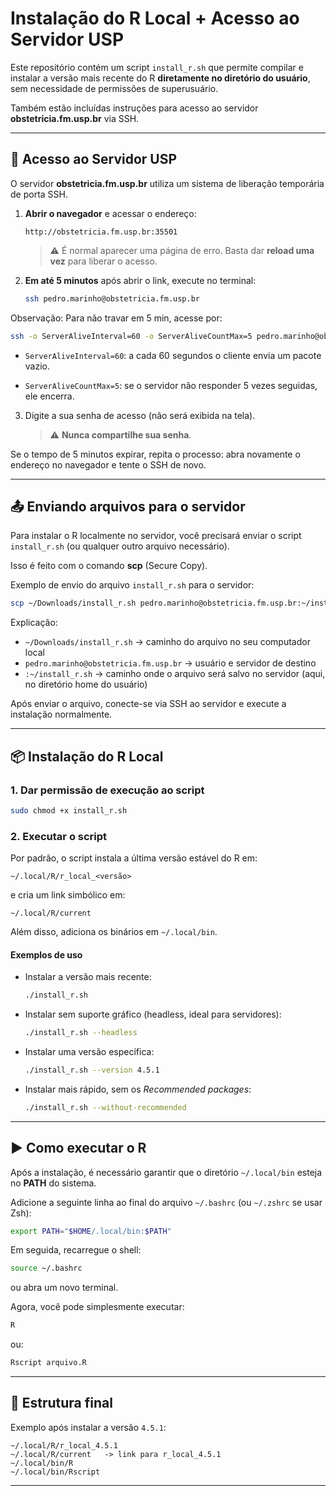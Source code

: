 # Instalação do R Local + Acesso ao Servidor USP

Este repositório contém um script `install_r.sh` que permite compilar e instalar a versão mais recente do R **diretamente no diretório do usuário**, sem necessidade de permissões de superusuário.

Também estão incluídas instruções para acesso ao servidor **obstetricia.fm.usp.br** via SSH.

---

## 🔑 Acesso ao Servidor USP

O servidor **obstetricia.fm.usp.br** utiliza um sistema de liberação temporária de porta SSH.

1. **Abrir o navegador** e acessar o endereço:

   ```
   http://obstetricia.fm.usp.br:35501
   ```

   > ⚠️ É normal aparecer uma página de erro. Basta dar **reload uma vez** para liberar o acesso.

2. **Em até 5 minutos** após abrir o link, execute no terminal:

   ```bash
   ssh pedro.marinho@obstetricia.fm.usp.br
   ```

Observação: Para não travar em 5 min, acesse por:

```bash
ssh -o ServerAliveInterval=60 -o ServerAliveCountMax=5 pedro.marinho@obstetricia.fm.usp.br
```

+ `ServerAliveInterval=60`: a cada 60 segundos o cliente envia um pacote vazio.

+ `ServerAliveCountMax=5`: se o servidor não responder 5 vezes seguidas, ele encerra.

3. Digite a sua senha de acesso (não será exibida na tela).
   > ⚠️ **Nunca compartilhe sua senha**.

Se o tempo de 5 minutos expirar, repita o processo: abra novamente o endereço no navegador e tente o SSH de novo.

---

## 📤 Enviando arquivos para o servidor

Para instalar o R localmente no servidor, você precisará enviar o script `install_r.sh` (ou qualquer outro arquivo necessário).

Isso é feito com o comando **scp** (Secure Copy).

Exemplo de envio do arquivo `install_r.sh` para o servidor:

```bash
scp ~/Downloads/install_r.sh pedro.marinho@obstetricia.fm.usp.br:~/install_r.sh
```

Explicação:
+ `~/Downloads/install_r.sh` → caminho do arquivo no seu computador local
+ `pedro.marinho@obstetricia.fm.usp.br` → usuário e servidor de destino
+ `:~/install_r.sh` → caminho onde o arquivo será salvo no servidor (aqui, no diretório home do usuário)

Após enviar o arquivo, conecte-se via SSH ao servidor e execute a instalação normalmente.

---

## 📦 Instalação do R Local

### 1. Dar permissão de execução ao script

```bash
sudo chmod +x install_r.sh
```

### 2. Executar o script

Por padrão, o script instala a última versão estável do R em:

```
~/.local/R/r_local_<versão>
```

e cria um link simbólico em:

```
~/.local/R/current
```

Além disso, adiciona os binários em `~/.local/bin`.

#### Exemplos de uso

+ Instalar a versão mais recente:

  ```bash
  ./install_r.sh
  ```

+ Instalar sem suporte gráfico (headless, ideal para servidores):

  ```bash
  ./install_r.sh --headless
  ```

+ Instalar uma versão específica:

  ```bash
  ./install_r.sh --version 4.5.1
  ```

+ Instalar mais rápido, sem os *Recommended packages*:

  ```bash
  ./install_r.sh --without-recommended
  ```

---

## ▶️ Como executar o R

Após a instalação, é necessário garantir que o diretório `~/.local/bin` esteja no **PATH** do sistema.

Adicione a seguinte linha ao final do arquivo `~/.bashrc` (ou `~/.zshrc` se usar Zsh):

```bash
export PATH="$HOME/.local/bin:$PATH"
```

Em seguida, recarregue o shell:

```bash
source ~/.bashrc
```

ou abra um novo terminal.

Agora, você pode simplesmente executar:

```bash
R
```

ou:

```bash
Rscript arquivo.R
```

---

## 📂 Estrutura final

Exemplo após instalar a versão `4.5.1`:

```
~/.local/R/r_local_4.5.1
~/.local/R/current   -> link para r_local_4.5.1
~/.local/bin/R
~/.local/bin/Rscript
```

---
